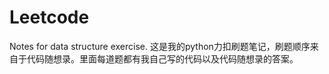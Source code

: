 # Leetcode
 Notes for data structure exercise.
这是我的python力扣刷题笔记，刷题顺序来自于代码随想录。里面每道题都有我自己写的代码以及代码随想录的答案。
